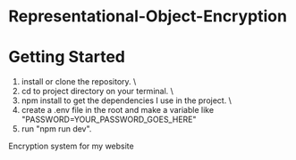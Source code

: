 # Representational-Object-Encryption

# Getting Started
1. install or clone the repository. \
2. cd to project directory on your terminal. \
3. npm install to get the dependencies I use in the project. \
4. create a .env file in the root and make a variable like "PASSWORD=YOUR_PASSWORD_GOES_HERE"
4. run "npm run dev".

Encryption system for my website

